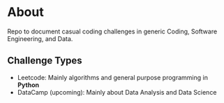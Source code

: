 # About

Repo to document casual coding challenges in generic Coding, Software Engineering, and Data.

## Challenge Types

- Leetcode: Mainly algorithms and general purpose programming in **Python**
- DataCamp (upcoming): Mainly about Data Analysis and Data Science